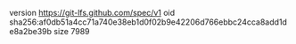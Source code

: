 version https://git-lfs.github.com/spec/v1
oid sha256:af0db51a4cc71a740e38eb1d0f02b9e42206d766ebbc24cca8add1de8a2be39b
size 7989
